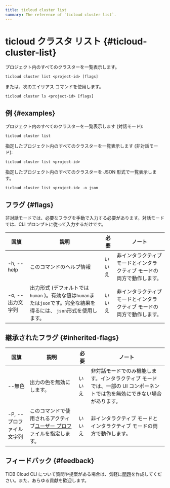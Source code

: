 ```yaml
---
title: ticloud cluster list
summary: The reference of `ticloud cluster list`.
---
```


# ticloud クラスタ リスト {#ticloud-cluster-list}

プロジェクト内のすべてのクラスターを一覧表示します。

```shell
ticloud cluster list <project-id> [flags]
```

または、次のエイリアス コマンドを使用します。

```shell
ticloud cluster ls <project-id> [flags]
```

## 例 {#examples}

プロジェクト内のすべてのクラスターを一覧表示します (対話モード):

```shell
ticloud cluster list
```

指定したプロジェクト内のすべてのクラスターを一覧表示します (非対話モード):

```shell
ticloud cluster list <project-id>
```

指定したプロジェクト内のすべてのクラスターを JSON 形式で一覧表示します。

```shell
ticloud cluster list <project-id> -o json
```

## フラグ {#flags}

非対話モードでは、必要なフラグを手動で入力する必要があります。対話モードでは、CLI プロンプトに従って入力するだけです。

| 国旗          | 説明                                                                         | 必要  | ノート                                  |
| ----------- | -------------------------------------------------------------------------- | --- | ------------------------------------ |
| -h, --help  | このコマンドのヘルプ情報                                                               | いいえ | 非インタラクティブ モードとインタラクティブ モードの両方で動作します。 |
| -o, --出力文字列 | 出力形式 (デフォルトでは`human` )。有効な値は`human`または`json`です。完全な結果を得るには、 `json`形式を使用します。 | いいえ | 非インタラクティブ モードとインタラクティブ モードの両方で動作します。 |

## 継承されたフラグ {#inherited-flags}

| 国旗              | 説明                                                                               | 必要  | ノート                                                             |
| --------------- | -------------------------------------------------------------------------------- | --- | --------------------------------------------------------------- |
| --無色            | 出力の色を無効にします。                                                                     | いいえ | 非対話モードでのみ機能します。インタラクティブ モードでは、一部の UI コンポーネントでは色を無効にできない場合があります。 |
| -P, --プロファイル文字列 | このコマンドで使用されるアクティブ[ユーザー プロファイル](/tidb-cloud/cli-reference.md#user-profile)を指定します。 | いいえ | 非インタラクティブ モードとインタラクティブ モードの両方で動作します。                            |

## フィードバック {#feedback}

TiDB Cloud CLI について質問や提案がある場合は、気軽に[問題](https://github.com/tidbcloud/tidbcloud-cli/issues/new/choose)を作成してください。また、あらゆる貢献を歓迎します。
